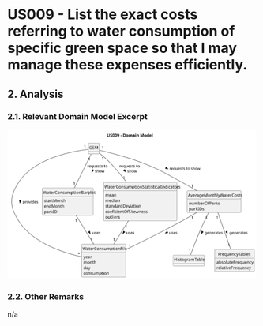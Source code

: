 # US009 - List the exact costs referring to water consumption of specific green space so that I may manage these expenses efficiently.

## 2. Analysis

### 2.1. Relevant Domain Model Excerpt 

![Domain Model](svg/us009-domain-model.svg)

### 2.2. Other Remarks

n/a